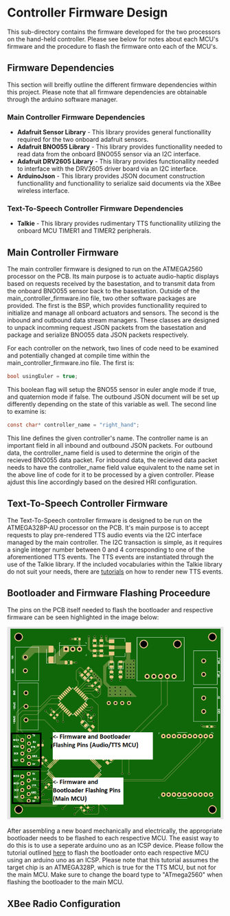 # Controller Firmware Design
This sub-directory contains the firmware developed for the two processors on the hand-held controller. Please see below for notes about each MCU's firmware and the procedure to flash the firmware onto each of the MCU's. 

## Firmware Dependencies 
This section will breifly outline the different firmware dependencies within this project. Please note that all firmware dependencies are obtainable through the arduino software manager. 

### Main Controller Firmware Dependencies
* **Adafruit Sensor Library** - This library provides general functionallity required for the two onboard adafruit sensors.
* **Adafruit BNO055 Library** - This library provides functionallity needed to read data from the onboard BNO055 sensor via an I2C interface. 
* **Adafruit DRV2605 Library** - This library provides functionallity needed to interface with the DRV2605 driver board via an I2C interface.
* **ArduinoJson** - This library provides JSON document construction functionallity and functionallity to serialize said documents via the XBee wireless interface. 

### Text-To-Speech Controller Firmware Dependencies
* **Talkie** - This library provides rudimentary TTS functionallity utilizing the onboard MCU TIMER1 and TIMER2 peripherals. 

## Main Controller Firmware
The main controller firmware is designed to run on the ATMEGA2560 processor on the PCB. Its main purpose is to actuate audio-haptic displays based on requests received by the basestation, and to transmit data from the onboard BNO055 sensor back to the basestation. Outside of the main\_controller\_firmware.ino file, two other software packages are provided. The first is the BSP, which provides functionallity required to initialize and manage all onboard actuators and sensors. The second is the inbound and outbound data stream managers. These classes are designed to unpack incomming request JSON packets from the basestation and package and serialize BNO055 data JSON packets respectively. 

For each controller on the network, two lines of code need to be examined and potentially changed at compile time within the main\_controller\_firmware.ino file. The first is:

```C
bool usingEuler = true;
```
This boolean flag will setup the BNO55 sensor in euler angle mode if true, and quaternion mode if false. The outbound JSON document will be set up differently depending on the state of this variable as well. The second line to examine is:

```C
const char* controller_name = "right_hand";
```
This line defines the given controller's name. The controller name is an important field in all inbound and outbound JSON packets. For outbound data, the controller\_name field is used to determine the origin of the recieved BNO055 data packet. For inbound data, the recieved data packet needs to have the controller\_name field value equivalent to the name set in the above line of code for it to be processed by a given controller. Please ajdust this line accordingly based on the desired HRI configuration.

## Text-To-Speech Controller Firmware
The Text-To-Speech controller firmware is designed to be run on the ATMEGA328P-AU processor on the PCB. It's main purpose is to accept requests to play pre-rendered TTS audio events via the I2C interface managed by the main controller. The I2C transaction is simple, as it requires a single integer number between 0 and 4 corresponding to one of the aforementioned TTS events. The TTS events are instantiated through the use of the Talkie library. If the included vocabularies within the Talkie library do not suit your needs, there are [tutorials](https://github.com/ptwz/python_wizard) on how to render new TTS events.

## Bootloader and Firmware Flashing Proceedure
The pins on the PCB itself needed to flash the bootloader and respective firmware can be seen highlighted in the image below:

![MCU Bootloader and Firmware Flashing Pins](../documentation/PCB_Prog_Pins.PNG)

After assembling a new board mechanically and electrically, the appropriate bootloader needs to be flashed to each respective MCU. The easist way to do this is to use a seperate arduino uno as an ICSP device. Please follow the tutorial outlined [here](https://www.electronics-lab.com/project/installing-the-arduino-bootloader-on-the-atmega328p-microcontroller/) to flash the bootloader onto each respective MCU using an arduino uno as an ICSP. Please note that this tutorial assumes the target chip is an ATMEGA328P, which is true for the TTS MCU, but not for the main MCU. Make sure to change the board type to "ATmega2560" when flashing the bootloader to the main MCU.

## XBee Radio Configuration
